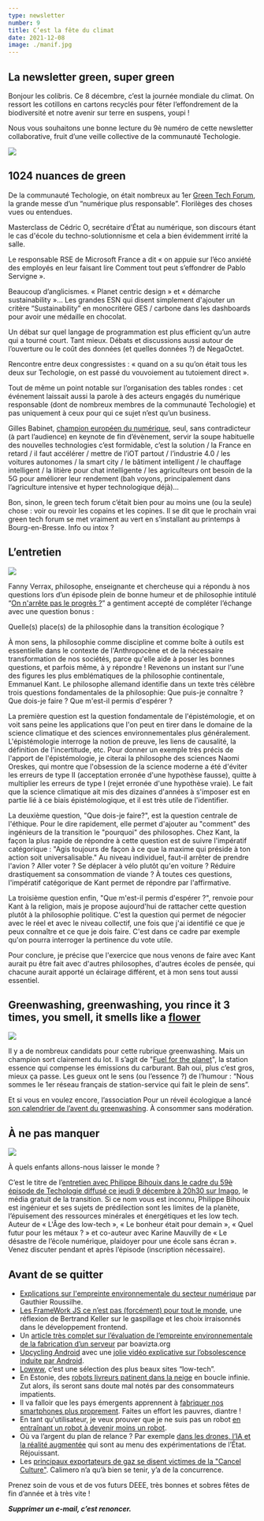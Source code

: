 ```yaml
---
type: newsletter
number: 9
title: C’est la fête du climat
date: 2021-12-08
image: ./manif.jpg
---
```


## La newsletter green, super green

Bonjour les colibris. Ce 8 décembre, c’est la journée mondiale du climat. On ressort les cotillons en cartons recyclés pour fêter l’effondrement de la biodiversité et notre avenir sur terre en suspens, youpi !

Nous vous souhaitons une bonne lecture du 9è numéro de cette newsletter collaborative, fruit d’une veille collective de la communauté Techologie.

![](./manif.jpg)

## 1024 nuances de green

De la communauté Techologie, on était nombreux au 1er [Green Tech Forum](https://www.greentech-forum.com/&sa=D&source=editors&ust=1638912633202000&usg=AOvVaw1V9ZJCDqq66idLyi_f33Kf), la grande messe d’un “numérique plus responsable”. Florilèges des choses vues ou entendues.

Masterclass de Cédric O, secrétaire d’État au numérique, son discours étant le cas d'école du techno-solutionnisme et cela a bien évidemment irrité la salle.

Le responsable RSE de Microsoft France a dit « on appuie sur l’éco anxiété des employés en leur faisant lire Comment tout peut s’effondrer de Pablo Servigne ».

Beaucoup d’anglicismes. « Planet centric design » et « démarche sustainability »… Les grandes ESN qui disent simplement d'ajouter un critère “Sustainability” en monocritère GES / carbone dans les dashboards pour avoir une médaille en chocolat.

Un débat sur quel langage de programmation est plus efficient qu’un autre qui a tourné court. Tant mieux. Débats et discussions aussi autour de l’ouverture ou le coût des données (et quelles données ?) de NegaOctet.

Rencontre entre deux congressistes : « quand on a su qu’on était tous les deux sur Techologie, on est passé du vouvoiement au tutoiement direct ».

Tout de même un point notable sur l’organisation des tables rondes : cet événement laissait aussi la parole à des acteurs engagés du numérique responsable (dont de nombreux membres de la communauté Techologie) et pas uniquement à ceux pour qui ce sujet n’est qu’un business.

Gilles Babinet, [champion européen du numérique](https://www.economie.gouv.fr/rp/gilles-babinet-nomme-digital-champion&sa=D&source=editors&ust=1638912633203000&usg=AOvVaw20EWpLEPVBSIjGsntg5WhE), seul, sans contradicteur (à part l’audience) en keynote de fin d’évènement, servir la soupe habituelle des nouvelles technologies c’est formidable, c’est la solution / la France en retard / il faut accélérer / mettre de l’iOT partout / l’industrie 4.0 / les voitures autonomes / la smart city / le bâtiment intelligent / le chauffage intelligent / la litière pour chat intelligente / les agriculteurs ont besoin de la 5G pour améliorer leur rendement (bah voyons, principalement dans l’agriculture intensive et hyper technologique déjà)...

Bon, sinon, le green tech forum c’était bien pour au moins une (ou la seule) chose : voir ou revoir les copains et les copines. Il se dit que le prochain vrai green tech forum se met vraiment au vert en s’installant au printemps à Bourg-en-Bresse. Info ou intox ?

## L’entretien

![](./verrax.jpg)

Fanny Verrax, philosophe, enseignante et chercheuse qui a répondu à nos questions lors d’un épisode plein de bonne humeur et de philosophie intitulé “[On n'arrête pas le progrès ?](https://soundcloud.com/techologie/58-on-narrete-pas-le-progres-avec-fanny-verrax&sa=D&source=editors&ust=1638912633205000&usg=AOvVaw3I1XZeczTBGO61cHwr9Alv)” a gentiment accepté de compléter l’échange avec une question bonus :

Quelle(s) place(s) de la philosophie dans la transition écologique ?

À mon sens, la philosophie comme discipline et comme boîte à outils est essentielle dans le contexte de l'Anthropocène et de la nécessaire transformation de nos sociétés, parce qu'elle aide à poser les bonnes questions, et parfois même, à y répondre ! Revenons un instant sur l'une des figures les plus emblématiques de la philosophie continentale, Emmanuel Kant. Le philosophe allemand identifie dans un texte très célèbre trois questions fondamentales de la philosophie: Que puis-je connaître ? Que dois-je faire ? Que m'est-il permis d'espérer ?

La première question est la question fondamentale de l'épistémologie, et on voit sans peine les applications que l'on peut en tirer dans le domaine de la science climatique et des sciences environnementales plus généralement. L'épistémologie interroge la notion de preuve, les liens de causalité, la définition de l'incertitude, etc. Pour donner un exemple très précis de l'apport de l'épistémologie, je citerai la philosophe des sciences Naomi Oreskes, qui montre que l'obsession de la science moderne a été d'éviter les erreurs de type II (acceptation erronée d'une hypothèse fausse), quitte à multiplier les erreurs de type I (rejet erronée d'une hypothèse vraie). Le fait que la science climatique ait mis des dizaines d'années à s'imposer est en partie lié à ce biais épistémologique, et il est très utile de l'identifier.

La deuxième question, "Que dois-je faire?", est la question centrale de l'éthique. Pour le dire rapidement, elle permet d'ajouter au "comment" des ingénieurs de la transition le "pourquoi" des philosophes. Chez Kant, la façon la plus rapide de répondre à cette question est de suivre l'impératif catégorique : "Agis toujours de façon à ce que la maxime qui préside à ton action soit universalisable." Au niveau individuel, faut-il arrêter de prendre l'avion ? Aller voter ? Se déplacer à vélo plutôt qu'en voiture ? Réduire drastiquement sa consommation de viande ? À toutes ces questions, l'impératif catégorique de Kant permet de répondre par l'affirmative.

La troisième question enfin, "Que m'est-il permis d'espérer ?", renvoie pour Kant à la religion, mais je propose aujourd'hui de rattacher cette question plutôt à la philosophie politique. C'est la question qui permet de négocier avec le réel et avec le niveau collectif, une fois que j'ai identifié ce que je peux connaître et ce que je dois faire. C'est dans ce cadre par exemple qu'on pourra interroger la pertinence du vote utile.

Pour conclure, je précise que l'exercice que nous venons de faire avec Kant aurait pu être fait avec d'autres philosophes, d'autres écoles de pensée, qui chacune aurait apporté un éclairage différent, et à mon sens tout aussi essentiel.

## Greenwashing, greenwashing, you rince it 3 times, you smell, it smells like a [flower](https://www.youtube.com/watch?v%3DP-qOurzN_Gs&sa=D&source=editors&ust=1638912633207000&usg=AOvVaw2-pih--0RR0wXXr6k7_kXj)

![](./greenwashing.jpg)

Il y a de nombreux candidats pour cette rubrique greenwashing. Mais un champion sort clairement du lot. Il s’agit de "[Fuel for the planet](https://fuelforplanet.com/&sa=D&source=editors&ust=1638912633208000&usg=AOvVaw1ZCJlQOon5yvqdBcO1_TC_)", la station essence qui compense les émissions du carburant. Bah oui, plus c’est gros, mieux ça passe. Les gueux ont le sens (ou l’essence ?) de l’humour : “Nous sommes le 1er réseau français de station-service qui fait le plein de sens”.

Et si vous en voulez encore, l’association Pour un réveil écologique a lancé [son calendrier de l’avent du greenwashing](https://twitter.com/ReveilEcolo/status/1465983714530369536&sa=D&source=editors&ust=1638912633208000&usg=AOvVaw3vPLkLj4EyuIkPXVoK5Gqi). À consommer sans modération.

## À ne pas manquer

![](./bihouix.jpg)
  
À quels enfants allons-nous laisser le monde ?

C’est le titre de l’[entretien avec Philippe Bihouix dans le cadre du 59è épisode de Techologie diffusé ce jeudi 9 décembre à 20h30 sur Imago](https://www.imagotv.fr/inscription/live-radio/techologie/636&sa=D&source=editors&ust=1638912633210000&usg=AOvVaw2vhapk0qDwKPzQxv8Nujgx), le média gratuit de la transition. Si ce nom vous est inconnu, Philippe Bihouix est ingénieur et ses sujets de prédilection sont les limites de la planète, l’épuisement des ressources minérales et énergétiques et les low tech. Auteur de « L'Âge des low-tech », « Le bonheur était pour demain », « Quel futur pour les métaux ? » et co-auteur avec Karine Mauvilly de « Le désastre de l’école numérique, plaidoyer pour une école sans écran ». Venez discuter pendant et après l’épisode (inscription nécessaire).

## Avant de se quitter

*   [Explications sur l'empreinte environnementale du secteur numérique](https://gauthierroussilhe.com/post/explication-empreinte.html&sa=D&source=editors&ust=1638912633211000&usg=AOvVaw1Dv2g82v_tb-a49Pb26co6) par Gauthier Roussilhe.
*   [Les FrameWork JS ce n’est pas (forcément) pour tout le monde](https://bertrandkeller.info/2021/11/17/frameworkJS-contresens/&sa=D&source=editors&ust=1638912633212000&usg=AOvVaw0MptpKjTkYaqHXd0xs4B5M), une réflexion de Bertrand Keller sur le gaspillage et les choix irraisonnés dans le développement frontend.
*   Un [article très complet sur l’évaluation de l’empreinte environnementale de la fabrication d’un serveur](https://boavizta.org/blog/empreinte-de-la-fabrication-d-un-serveur&sa=D&source=editors&ust=1638912633213000&usg=AOvVaw2Jtintmd7iiGxfUCVAL0eT) par boavizta.org
*   [Upcycling Android](https://fsfe.org/activities/upcyclingandroid/&sa=D&source=editors&ust=1638912633214000&usg=AOvVaw3RRdUaL8rCgzKHf0djw-_P) avec une [jolie vidéo explicative sur l’obsolescence induite par Android](https://media.fsfe.org/w/kGvs3JNADvvQfkC1dR9FGr&sa=D&source=editors&ust=1638912633214000&usg=AOvVaw1gQHCOUTmbDRNoMrxVXQdD).
*   [Lowww](https://lowww.directory/&sa=D&source=editors&ust=1638912633215000&usg=AOvVaw0rAVkzY-mOPVRSgz2muH5z), c’est une sélection des plus beaux sites “low-tech”.
*   En Estonie, des [robots livreurs patinent dans la neige](https://twitter.com/UrbanFoxxxx/status/1466782775244111872&sa=D&source=editors&ust=1638912633215000&usg=AOvVaw0egUMKhN5J7ttXmwLyhTSH) en boucle infinie. Zut alors, ils seront sans doute mal notés par des consommateurs impatients.
*   Il va falloir que les pays émergents apprennent à [fabriquer nos smartphones plus proprement](https://twitter.com/xaviergorce/status/1461647095392256005?s%3D21&sa=D&source=editors&ust=1638912633216000&usg=AOvVaw1s2MCy2FnysObfwoQcRYgZ). Faites un effort les pauvres, diantre !
*   En tant qu'utilisateur, je veux prouver que je ne suis pas un robot [en entraînant un robot à devenir moins un robot](https://twitter.com/shituserstory/status/1459148103517364233?s%3D21&sa=D&source=editors&ust=1638912633217000&usg=AOvVaw2i9GgmKletm-eI9CHY5CQ3).
*   Où va l’argent du plan de relance ? Par exemple [dans les drones, l’IA et la réalité augmentée](https://acteurspublics.fr/articles/drones-ia-et-realite-augmentee-au-menu-des-experimentations-de-letat&sa=D&source=editors&ust=1638912633217000&usg=AOvVaw3MqE2NQ1_wnDPSQkLYTtrj) qui sont au menu des expérimentations de l’État. Réjouissant.
*   Les [principaux exportateurs de gaz se disent victimes de la "Cancel Culture"](https://gizmodo.com/top-gas-exporters-say-theyre-victims-of-cancel-culture-1848073862&sa=D&source=editors&ust=1638912633218000&usg=AOvVaw2EyCJrOKfGaaZema50zOK1). Calimero n’a qu’à bien se tenir, y’a de la concurrence.

Prenez soin de vous et de vos futurs DEEE, très bonnes et sobres fêtes de fin d’année et à très vite !

_**Supprimer un e-mail, c’est renoncer.**_
